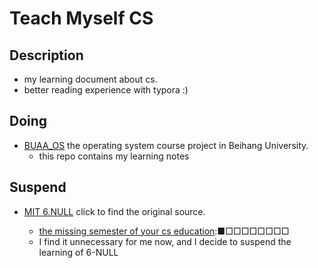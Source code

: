# Teach Myself CS

## Description

- my learning document about cs.
- better reading experience with typora :)

## Doing
- [BUAA_OS](https://github.com/songmuhan/BUAA-OS) the operating system course project in Beihang University.
    - this repo contains my learning notes 

## Suspend
- [MIT 6.NULL](https://missing.csail.mit.edu/)  click to find the original source.

	- [the missing semester of your cs education](mit-6.null.md):■□□□□□□□□
    - I find it unnecessary for me now, and I decide to suspend the learning of 6-NULL
	

	
	

